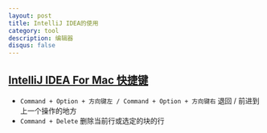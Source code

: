 ```yaml
---
layout: post
title: IntelliJ IDEA的使用
category: tool
description: 编辑器
disqus: false
---
```


## [IntelliJ IDEA For Mac 快捷键](http://wiki.jikexueyuan.com/project/intellij-idea-tutorial/keymap-mac-introduce.html)
* `Command + Option + 方向键左 / Command + Option + 方向键右` 退回 / 前进到上一个操作的地方
* `Command + Delete` 删除当前行或选定的块的行
